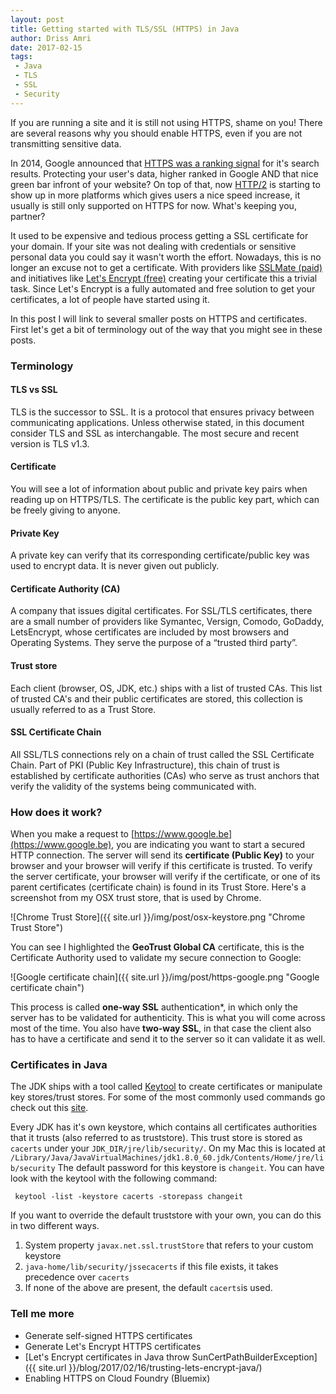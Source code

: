 ```yaml
---
layout: post
title: Getting started with TLS/SSL (HTTPS) in Java
author: Driss Amri
date: 2017-02-15
tags:
 - Java
 - TLS
 - SSL
 - Security
---
```


If you are running a site and it is still not using HTTPS, shame on you! There are several reasons why you should enable HTTPS, even if you are not transmitting sensitive data. 

In 2014, Google announced that [HTTPS was a ranking signal](https://webmasters.googleblog.com/2014/08/https-as-ranking-signal.html) for it's search results. Protecting your user's data, higher ranked in Google AND that nice green bar infront of your website? On top of that, now [HTTP/2](https://en.wikipedia.org/wiki/HTTP/2) is starting to show up in more platforms which gives users a nice speed increase, it usually is still only supported on HTTPS for now. What's keeping you, partner? 

It used to be expensive and tedious process getting a SSL certificate for your domain. If your site was not dealing with credentials or sensitive personal data you could say it wasn't worth the effort. Nowadays, this is no longer an excuse not to get a certificate. With providers like [SSLMate (paid)](https://www.sslmate) and initiatives like [Let's Encrypt (free)](https://letsencrypt.org/) creating your certificate this a trivial task. Since Let's Encrypt is a fully automated and free solution to get your certificates, a lot of people have started using it.

In this post I will link to several smaller posts on HTTPS and certificates. First let's get a bit of terminology out of the way that you might see in these posts.

### Terminology
#### TLS vs SSL
TLS is the successor to SSL. It is a protocol that ensures privacy between communicating applications. Unless otherwise stated, in this document consider TLS and SSL as interchangable. The most secure and recent version is TLS v1.3.

#### Certificate
You will see a lot of information about public and private key pairs when reading up on HTTPS/TLS. The certificate is the public key part, which can be freely giving to anyone.

#### Private Key
A private key can verify that its corresponding certificate/public key was used to encrypt data. It is never given out publicly.

#### Certificate Authority (CA)
A company that issues digital certificates. For SSL/TLS certificates, there are a small number of providers like Symantec, Versign, Comodo, GoDaddy, LetsEncrypt, whose certificates are included by most browsers and Operating Systems. They serve the purpose of a “trusted third party”.

#### Trust store
Each client (browser, OS, JDK, etc.) ships with a list of trusted CAs. This list of trusted CA's and their public certificates are stored, this collection is usually referred to as a Trust Store.

#### SSL Certificate Chain
All SSL/TLS connections rely on a chain of trust called the SSL Certificate Chain. Part of PKI (Public Key Infrastructure), this chain of trust is established by certificate authorities (CAs) who serve as trust anchors that verify the validity of the systems being communicated with.

### How does it work?

When you make a request to [https://www.google.be](https://www.google.be), you are indicating you want to start a secured HTTP connection. The server will send its **certificate (Public Key)** to your browser and your browser will verify if this certificate is trusted. To verify the server certificate, your browser will verify  if the certificate, or one of its parent certificates (certificate chain) is found in its Trust Store. Here's a screenshot from my OSX trust store, that is used by Chrome.

![Chrome Trust Store]({{ site.url }}/img/post/osx-keystore.png "Chrome Trust Store")

You can see I highlighted the **GeoTrust Global CA** certificate, this is the Certificate Authority used to validate my secure connection to Google: 

![Google certificate chain]({{ site.url }}/img/post/https-google.png "Google certificate chain")

This process is called **one-way SSL** authentication*, in which only the server has to be validated for authenticity. This is what you will come across most of the time. You also have **two-way SSL**, in that case the client also has to have a certificate and send it to the server so it can validate it as well.

### Certificates in Java

The JDK ships with a tool called [Keytool](http://docs.oracle.com/javase/6/docs/technotes/tools/solaris/keytool.html) to create certificates or manipulate key stores/trust stores. For some of the most commonly used commands go check out this [site](https://www.sslshopper.com/article-most-common-java-keytool-keystore-commands.html). 

Every JDK has it's own keystore, which contains all certificates authorities that it trusts (also referred to as truststore). This trust store is stored as `cacerts` under your `JDK_DIR/jre/lib/security/`. On my Mac this is located at `/Library/Java/JavaVirtualMachines/jdk1.8.0_60.jdk/Contents/Home/jre/lib/security`
 The default password for this keystore is `changeit`. You can have look with the keytool with the following command: 

```shell
 keytool -list -keystore cacerts -storepass changeit
```

If you want to override the default truststore with your own, you can do this in two different ways.

1. System property `javax.net.ssl.trustStore` that refers to your custom keystore
2. `java-home/lib/security/jssecacerts` if this file exists, it takes precedence over `cacerts`
3. If none of the above are present, the default `cacerts`is used.

### Tell me more

 
* Generate self-signed HTTPS certificates
* Generate Let's Encrypt HTTPS certificates
* [Let's Encrypt certificates in Java throw SunCertPathBuilderException]({{ site.url }}/blog/2017/02/16/trusting-lets-encrypt-java/)
* Enabling HTTPS on Cloud Foundry (Bluemix)
